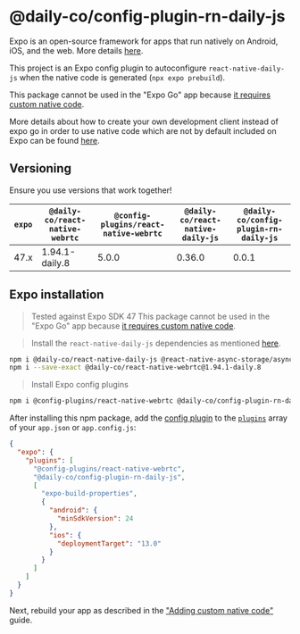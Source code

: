 # @daily-co/config-plugin-rn-daily-js

Expo is an open-source framework for apps that run natively on Android, iOS, and the web. More details [here](https://docs.expo.dev/introduction/expo/).

This project is an Expo config plugin to autoconfigure `react-native-daily-js` when the native code is generated (`npx expo prebuild`).

This package cannot be used in the "Expo Go" app because [it requires custom native code](https://docs.expo.io/workflow/customizing/). 

More details about how to create your own development client instead of expo go in order to use native code which are not by default included on Expo can be found [here](https://docs.expo.dev/development/introduction/).

## Versioning

Ensure you use versions that work together!

| `expo` | `@daily-co/react-native-webrtc` | `@config-plugins/react-native-webrtc` | `@daily-co/react-native-daily-js` |`@daily-co/config-plugin-rn-daily-js` |
|--------|---------------------------------|---------------------------------------| --------------------------------- |------------------------------------- |
| 47.x   | 1.94.1-daily.8                  | 5.0.0                                 | 0.36.0                            |0.0.1                                 |


## Expo installation

> Tested against Expo SDK 47
> This package cannot be used in the "Expo Go" app because [it requires custom native code](https://docs.expo.io/workflow/customizing/).

> Install the `react-native-daily-js` dependencies as mentioned [here](https://github.com/daily-co/react-native-daily-js#installation).
```sh
npm i @daily-co/react-native-daily-js @react-native-async-storage/async-storage@^1.15.7 react-native-background-timer@^2.3.1
npm i --save-exact @daily-co/react-native-webrtc@1.94.1-daily.8
```

> Install Expo config plugins
```sh
npm i @config-plugins/react-native-webrtc @daily-co/config-plugin-rn-daily-js
```

After installing this npm package, add the [config plugin](https://docs.expo.io/guides/config-plugins/) to the [`plugins`](https://docs.expo.io/versions/latest/config/app/#plugins) array of your `app.json` or `app.config.js`:

```json
{
  "expo": {
    "plugins": [
      "@config-plugins/react-native-webrtc",
      "@daily-co/config-plugin-rn-daily-js",
      [
        "expo-build-properties",
        {
          "android": {
            "minSdkVersion": 24
          },
          "ios": {
            "deploymentTarget": "13.0"
          }
        }
      ]
    ]
  }
}
```

Next, rebuild your app as described in the ["Adding custom native code"](https://docs.expo.io/workflow/customizing/) guide.
